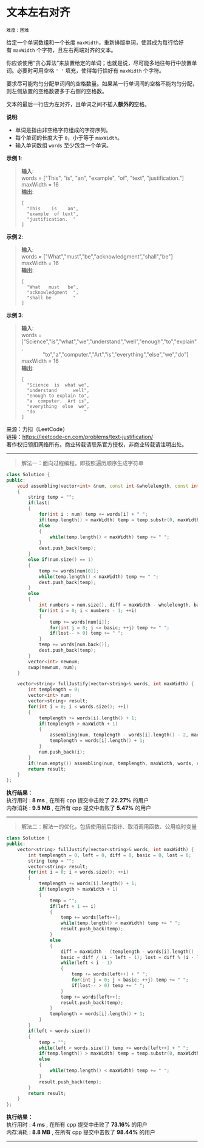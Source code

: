 # 文本左右对齐 #  
`难度：困难` 

给定一个单词数组和一个长度 `maxWidth`，重新排版单词，使其成为每行恰好有 `maxWidth` 个字符，且左右两端对齐的文本。  

你应该使用“贪心算法”来放置给定的单词；也就是说，尽可能多地往每行中放置单词。必要时可用空格 `' '` 填充，使得每行恰好有 `maxWidth` 个字符。

要求尽可能均匀分配单词间的空格数量。如果某一行单词间的空格不能均匀分配，则左侧放置的空格数要多于右侧的空格数。

文本的最后一行应为左对齐，且单词之间不插入**额外的**空格。  

**说明**:  

* 单词是指由非空格字符组成的字符序列。  
* 每个单词的长度大于 `0`，小于等于 `maxWidth`。  
* 输入单词数组 `words` 至少包含一个单词。  

**示例 1**:   
>**输入**:   
>words = ["This", "is", "an", "example", "of", "text", "justification."]  
>maxWidth = 16  
>**输出**:  
>```  
>[  
>   "This    is    an",  
>   "example  of text",  
>   "justification.  "  
>]  
>```  

**示例 2**:   
>**输入**:   
>words = ["What","must","be","acknowledgment","shall","be"]  
>maxWidth = 16  
>**输出**:  
>```  
>[  
>   "What   must   be",  
>   "acknowledgment  ",  
>   "shall be        "  
>]  
>```  

**示例 3**:   
>**输入**:   
>words =   
>["Science","is","what","we","understand","well","enough","to","explain",  
>&emsp;&emsp;&emsp;&emsp;"to","a","computer.","Art","is","everything","else","we","do"]  
>maxWidth = 16  
>**输出**:  
>```  
>[  
>   "Science  is  what we",  
>   "understand      well",  
>   "enough to explain to",  
>   "a  computer.  Art is",  
>   "everything  else  we",  
>   "do                  "  
>]  
>```  

来源：力扣（LeetCode）  
链接：https://leetcode-cn.com/problems/text-justification/  
著作权归领扣网络所有。商业转载请联系官方授权，非商业转载请注明出处。  

---  
>解法一：面向过程编程，即按照遍历顺序生成字符串  

```C++
class Solution {
public:
    void assembling(vector<int> &num, const int &wholelength, const int &maxWidth, vector<string> words, vector<string> &dest, bool last = false)
    {
        string temp = "";
        if(last)
        {
            for(int i : num) temp += words[i] + " ";
            if(temp.length() > maxWidth) temp = temp.substr(0, maxWidth);
            else
            {
                while(temp.length() < maxWidth) temp += " ";
            }
            dest.push_back(temp);
        }
        else if(num.size() == 1)
        {
            temp += words[num[0]];
            while(temp.length() < maxWidth) temp += " ";
            dest.push_back(temp);
        }
        else
        {
            int numbers = num.size(), diff = maxWidth - wholelength, basic = diff / (numbers - 1), lost = diff % (numbers - 1);
            for(int i = 0; i < numbers - 1; ++i)
            {
                temp += words[num[i]];
                for(int j = 0; j <= basic; ++j) temp += " ";
                if(lost-- > 0) temp += " ";
            }
            temp += words[num.back()];
            dest.push_back(temp);
        }
        vector<int> newnum;
        swap(newnum, num);
    }

    vector<string> fullJustify(vector<string>& words, int maxWidth) {
        int templength = 0;
        vector<int> num;
        vector<string> result;
        for(int i = 0; i < words.size(); ++i)
        {
            templength += words[i].length() + 1;
            if(templength > maxWidth + 1)
            {
                assembling(num, templength - words[i].length() - 2, maxWidth, words, result);
                templength = words[i].length() + 1;
            }
            num.push_back(i);
        }
        if(!num.empty()) assembling(num, templength, maxWidth, words, result, true);
        return result;
    }
};
```  

**执行结果：**  
执行用时 : **8 ms** , 在所有 cpp 提交中击败了 **22.27%** 的用户  
内存消耗 : **9.5 MB** , 在所有 cpp 提交中击败了 **5.47%** 的用户  

---  
>解法二：解法一的优化，包括使用前后指针、取消调用函数、公用临时变量  

```C++
class Solution {
public:
    vector<string> fullJustify(vector<string>& words, int maxWidth) {
        int templength = 0, left = 0, diff = 0, basic = 0, lost = 0;
        string temp = "";
        vector<string> result;
        for(int i = 0; i < words.size(); ++i)
        {
            templength += words[i].length() + 1;
            if(templength > maxWidth + 1)
            {
                temp = "";
                if(left + 1 == i)
                {
                    temp += words[left++];
                    while(temp.length() < maxWidth) temp += " ";
                    result.push_back(temp);
                }
                else
                {
                    diff = maxWidth - (templength - words[i].length() - 2);
                    basic = diff / (i - left - 1); lost = diff % (i - left - 1);
                    while(left < i - 1)
                    {
                        temp += words[left++] + " ";
                        for(int j = 0; j < basic; ++j) temp += " ";
                        if(lost-- > 0) temp += " ";
                    }
                    temp += words[left++];
                    result.push_back(temp);
                }
                templength = words[i].length() + 1;
            }
        }
        if(left < words.size())
        {
            temp = "";
            while(left < words.size()) temp += words[left++] + " ";
            if(temp.length() > maxWidth) temp = temp.substr(0, maxWidth);
            else
            {
                while(temp.length() < maxWidth) temp += " ";
            }
            result.push_back(temp);
        }
        return result;
    }
};
```  

**执行结果：**  
执行用时 : **4 ms** , 在所有 cpp 提交中击败了 **73.16%** 的用户  
内存消耗 : **8.8 MB** , 在所有 cpp 提交中击败了 **98.44%** 的用户  

---  